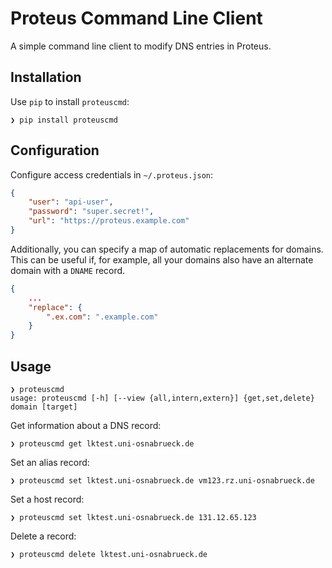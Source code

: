 # Proteus Command Line Client

A simple command line client to modify DNS entries in Proteus.

## Installation

Use `pip` to install `proteuscmd`:

```
❯ pip install proteuscmd
```

## Configuration

Configure access credentials in `~/.proteus.json`:
```json
{
	"user": "api-user",
	"password": "super.secret!",
	"url": "https://proteus.example.com"
}
```

Additionally, you can specify a map of automatic replacements for domains.
This can be useful if, for example, all your domains also have an alternate domain with a `DNAME` record.
```json
{
	...
	"replace": {
		".ex.com": ".example.com"
	}
}
```

## Usage

```
❯ proteuscmd
usage: proteuscmd [-h] [--view {all,intern,extern}] {get,set,delete} domain [target]
```

Get information about a DNS record:
```
❯ proteuscmd get lktest.uni-osnabrueck.de
```

Set an alias record:
```
❯ proteuscmd set lktest.uni-osnabrueck.de vm123.rz.uni-osnabrueck.de
```

Set a host record:
```
❯ proteuscmd set lktest.uni-osnabrueck.de 131.12.65.123
```

Delete a record:
```
❯ proteuscmd delete lktest.uni-osnabrueck.de
```
